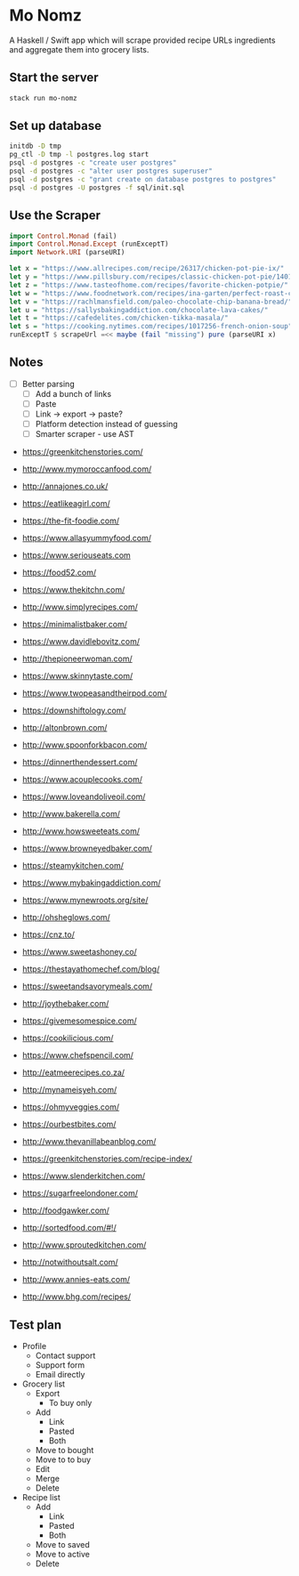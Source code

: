 # Mo Nomz

A Haskell / Swift app which will scrape provided recipe URLs ingredients and aggregate them into grocery lists.

## Start the server

```bash
stack run mo-nomz
```

## Set up database

```bash
initdb -D tmp
pg_ctl -D tmp -l postgres.log start
psql -d postgres -c "create user postgres"
psql -d postgres -c "alter user postgres superuser"
psql -d postgres -c "grant create on database postgres to postgres"
psql -d postgres -U postgres -f sql/init.sql
```

## Use the Scraper

```haskell
import Control.Monad (fail)
import Control.Monad.Except (runExceptT)
import Network.URI (parseURI)

let x = "https://www.allrecipes.com/recipe/26317/chicken-pot-pie-ix/"
let y = "https://www.pillsbury.com/recipes/classic-chicken-pot-pie/1401d418-ac0b-4b50-ad09-c6f1243fb992"
let z = "https://www.tasteofhome.com/recipes/favorite-chicken-potpie/"
let w = "https://www.foodnetwork.com/recipes/ina-garten/perfect-roast-chicken-recipe-1940592"
let v = "https://rachlmansfield.com/paleo-chocolate-chip-banana-bread/"
let u = "https://sallysbakingaddiction.com/chocolate-lava-cakes/"
let t = "https://cafedelites.com/chicken-tikka-masala/"
let s = "https://cooking.nytimes.com/recipes/1017256-french-onion-soup"
runExceptT $ scrapeUrl =<< maybe (fail "missing") pure (parseURI x)
```

## Notes

- [ ] Better parsing
    - [ ] Add a bunch of links
    - [ ] Paste
    - [ ] Link -> export -> paste?
    - [ ] Platform detection instead of guessing
    - [ ] Smarter scraper - use AST

- https://greenkitchenstories.com/
- http://www.mymoroccanfood.com/
- http://annajones.co.uk/
- https://eatlikeagirl.com/
- https://the-fit-foodie.com/
- https://www.allasyummyfood.com/

- https://www.seriouseats.com
- https://food52.com/
- https://www.thekitchn.com/
- http://www.simplyrecipes.com/
- https://minimalistbaker.com/
- https://www.davidlebovitz.com/
- http://thepioneerwoman.com/
- https://www.skinnytaste.com/
- https://www.twopeasandtheirpod.com/
- https://downshiftology.com/
- http://altonbrown.com/
- http://www.spoonforkbacon.com/
- https://dinnerthendessert.com/
- https://www.acouplecooks.com/
- https://www.loveandoliveoil.com/
- http://www.bakerella.com/
- http://www.howsweeteats.com/
- https://www.browneyedbaker.com/
- https://steamykitchen.com/
- https://www.mybakingaddiction.com/
- https://www.mynewroots.org/site/
- http://ohsheglows.com/
- https://cnz.to/
- https://www.sweetashoney.co/
- https://thestayathomechef.com/blog/
- https://sweetandsavorymeals.com/
- http://joythebaker.com/
- https://givemesomespice.com/
- https://cookilicious.com/
- https://www.chefspencil.com/
- http://eatmeerecipes.co.za/
- http://mynameisyeh.com/
- https://ohmyveggies.com/
- https://ourbestbites.com/
- http://www.thevanillabeanblog.com/
- https://greenkitchenstories.com/recipe-index/
- https://www.slenderkitchen.com/
- https://sugarfreelondoner.com/
- http://foodgawker.com/
- http://sortedfood.com/#!/
- http://www.sproutedkitchen.com/
- http://notwithoutsalt.com/
- http://www.annies-eats.com/
- http://www.bhg.com/recipes/

## Test plan

* Profile
    * Contact support
    * Support form
    * Email directly
* Grocery list
    * Export
        * To buy only
    * Add
        * Link
        * Pasted
        * Both
    * Move to bought
    * Move to to buy
    * Edit
    * Merge
    * Delete
* Recipe list
    * Add
        * Link
        * Pasted
        * Both
    * Move to saved
    * Move to active
    * Delete
